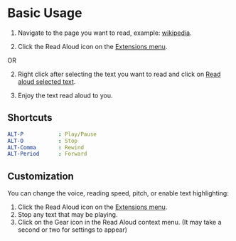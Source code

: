 # Basic Usage

1. Navigate to the page you want to read, example: [wikipedia](https://en.wikipedia.org/wiki/Speech_synthesis).

2. Click the Read Aloud icon on the [Extensions menu](https://i.imgur.com/KTqFZ3Q.png).

OR

2. Right click after selecting the text you want to read and click on [Read aloud selected text](https://i.imgur.com/ddjZirO.png).

3. Enjoy the text read aloud to you.

## Shortcuts

```yaml
ALT-P           : Play/Pause
ALT-O           : Stop
ALT-Comma       : Rewind
ALT-Period      : Forward
```

## Customization

You can change the voice, reading speed, pitch, or enable text highlighting:

1. Click the Read Aloud icon on the [Extensions menu](https://i.imgur.com/KTqFZ3Q.png).
2. Stop any text that may be playing.
3. Click on the Gear icon in the Read Aloud context menu. (It may take a second or two for settings to appear)
